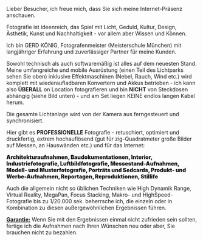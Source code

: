 
Lieber Besucher, ich freue mich, dass Sie sich meine Internet-Präsenz anschauen.

Fotografie ist ideenreich, das Spiel mit Licht, Geduld, Kultur, Design, Ästhetik, Kunst und Nachhaltigkeit - vor allem aber Wissen und Können.

Ich bin GERD KÖNIG, Fotografenmeister (Meisterschule München) mit langjähriger Erfahrung und zuverlässiger Partner für meine Kunden.

Sowohl technisch als auch softwaremäßig ist alles auf dem neuesten Stand. Meine umfangreiche und mobile Ausrüstung (einen Teil des Lichtparks sehen Sie oben) inklusive Effektmaschinen (Nebel, Rauch, Wind etc.) wird komplett mit wiederaufladbaren Konvertern und Akkus betrieben - ich kann also **ÜBERALL** on Location fotografieren und bin **NICHT** von Steckdosen abhängig (siehe Bild unten) - und am Set liegen KEINE endlos langen Kabel herum.

Die gesamte Lichtanlage wird von der Kamera aus ferngesteuert und synchronisiert.

Hier gibt es **PROFESSIONELLE** Fotografie - retuschiert, optimiert und druckfertig, extrem hochauflösend (gut für zig-Quadratmeter große Bilder auf Messen, an Hauswänden etc.) und für das Internet:

<span style="font-weight: 900">Architekturaufnahmen, Baudokumentationen, Interior, Industriefotografie, Luftbildfotografie, Messestand-Aufnahmen, Modell- und Musterfotografie, Porträts und Sedcards, Produkt- und Werbe-Aufnahmen, Reportagen, Reproduktionen, Stillife</span>

Auch die allgemein nicht so üblichen Techniken wie High Dynamik Range, Virtual Reality, MegaPan, Focus Stacking, Makro- und HighSpeed-Fotografie bis zu 1/20.000 sek. beherrsche ich, die einzeln oder in Kombination zu diesen außergewöhnlichen Ergebnissen führen.

**<u>Garantie:</u>** Wenn Sie mit den Ergebnissen einmal nicht zufrieden sein sollten, fertige ich die Aufnahmen nach Ihren Wünschen neu oder aber, Sie brauchen nicht zu bezahlen.